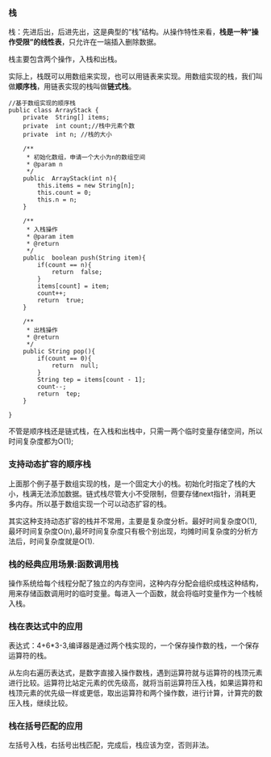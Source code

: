 ###  栈

栈：先进后出，后进先出，这是典型的“栈”结构。从操作特性来看，**栈是一种“操作受限”的线性表**，只允许在一端插入删除数据。

栈主要包含两个操作，入栈和出栈。

实际上，栈既可以用数组来实现，也可以用链表来实现。用数组实现的栈，我们叫做**顺序栈**，用链表实现的栈叫做**链式栈**。
	
    //基于数组实现的顺序栈
	public class ArrayStack {
	    private  String[] items;
	    private  int count;//栈中元素个数
	    private  int n; //栈的大小
	
	    /**
	     * 初始化数组，申请一个大小为n的数组空间
	     * @param n
	     */
	    public  ArrayStack(int n){
	        this.items = new String[n];
	        this.count = 0;
	        this.n = n;
	    }
	
	    /**
	     * 入栈操作
	     * @param item
	     * @return
	     */
	    public  boolean push(String item){
	        if(count == n){
	            return  false;
	        }
	        items[count] = item;
	        count++;
	        return  true;
	    }
	
	    /**
	     * 出栈操作
	     * @return
	     */
	    public String pop(){
	        if(count == 0){
	            return  null;
	        }
	        String tep = items[count - 1];
	        count--;
	        return  tep;
	    }
	
	}



不管是顺序栈还是链式栈，在入栈和出栈中，只需一两个临时变量存储空间，所以时间复杂度都为O(1);


### 支持动态扩容的顺序栈

上面那个例子基于数组实现的栈，是一个固定大小的栈。初始化时指定了栈的大小，栈满无法添加数据。链式栈尽管大小不受限制，但要存储next指针，消耗更多内存。所以基于数组实现一个可以动态扩容的栈。

其实这种支持动态扩容的栈并不常用，主要是复杂度分析。最好时间复杂度O(1),最坏时间复杂度O(n),最坏时间复杂度只有极个别出现，均摊时间复杂度的分析方法后，时间复杂度就是O(1).

### 栈的经典应用场景:函数调用栈

操作系统给每个线程分配了独立的内存空间，这种内存分配会组织成栈这种结构，用来存储函数调用时的临时变量。每进入一个函数，就会将临时变量作为一个栈帧入栈。

### 栈在表达式中的应用

表达式：4+6*3-3,编译器是通过两个栈实现的，一个保存操作数的栈，一个保存运算符的栈。

从左向右遍历表达式，是数字直接入操作数栈，遇到运算符就与运算符的栈顶元素进行比较。运算符比站定元素的优先级高，就将当前运算符压入栈，如果运算符和栈顶元素的优先级一样或更低，取出运算符和两个操作数，进行计算，计算完的数压入栈，继续比较。

### 栈在括号匹配的应用

左括号入栈，右括号出栈匹配，完成后，栈应该为空，否则非法。



